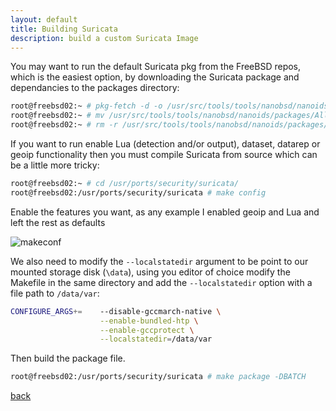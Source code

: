 ```yaml
---
layout: default
title: Building Suricata
description: build a custom Suricata Image
---
```


You may want to run the default Suricata pkg from the FreeBSD repos, which is the easiest option, by downloading the Suricata package and dependancies to the packages directory:

```bash
root@freebsd02:~ # pkg-fetch -d -o /usr/src/tools/tools/nanobsd/nanoids/packages suricata-7.0.6
root@freebsd02:~ # mv /usr/src/tools/tools/nanobsd/nanoids/packages/All* /usr/src/tools/tools/nanobsd/nanoids/packages/
root@freebsd02:~ # rm -r /usr/src/tools/tools/nanobsd/nanoids/packages/All
```

If you want to run enable Lua (detection and/or output), dataset, datarep or geoip functionality then you must compile Suricata from source which can be a little more tricky:

```bash
root@freebsd02:~ # cd /usr/ports/security/suricata/
root@freebsd02:/usr/ports/security/suricata # make config
```
Enable the features you want, as any example I enabled geoip and Lua and left the rest as defaults


![makeconf](https://nanoids.co.uk/make_config.png)

We also need to modify the ```--localstatedir``` argument to be point to our mounted storage disk (```\data```), using you editor of choice modify the Makefile in the same directory and add the ```--localstatedir``` option with a file path to ```/data/var```:

```bash
CONFIGURE_ARGS+=	--disable-gccmarch-native \
			        --enable-bundled-htp \
			        --enable-gccprotect \
                    --localstatedir=/data/var
```
Then build the package file.

```bash
root@freebsd02:/usr/ports/security/suricata # make package -DBATCH
```


[back](./)

